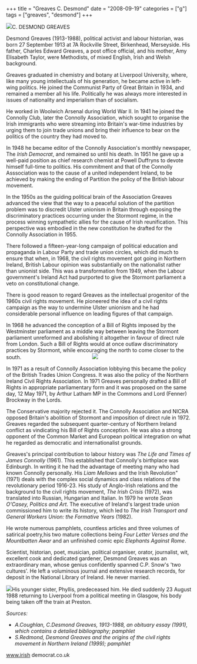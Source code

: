 +++
title = "Greaves C. Desmond"
date = "2008-09-19"
categories = ["g"]
tags = ["greaves", "desmond"]
+++

![](http://79.170.40.183/grahamstevenson.me.uk/images/stories/greaves%20desmond.jpg)C. DESMOND GREAVES

Desmond Greaves (1913-1988), political activist and labour historian, was born 27 September 1913 at 7A Rockville Street, Birkenhead, Merseyside. His father, Charles Edward Greaves, a post office official, and his mother, Amy Elisabeth Taylor, were Methodists, of mixed English, Irish and Welsh background.

Greaves graduated in chemistry and botany at Liverpool University, where, like many young intellectuals of his generation, he became active in left-wing politics. He joined the Communist Party of Great Britain in 1934, and remained a member all his life. Politically he was always more interested in issues of nationality and imperialism than of socialism.

He worked in Woolwich Arsenal during World War II. In 1941 he joined the Connolly Club, later the Connolly Association, which sought to organise the Irish immigrants who were streaming into Britain's war-time industries by urging them to join trade unions and bring their influence to bear on the politics of the country they had moved to.

In 1948 he became editor of the Connolly Association's monthly newspaper, The _Irish Democrat_, and remained so until his death. In 1951 he gave up a well-paid position as chief research chemist at Powell Duffryns to devote himself full-time to politics. His commitment and that of the Connolly Asssociation was to the cause of a united independent Ireland, to be achieved by making the ending of Partition the policy of the British labour movement.

In the 1950s as the guiding political brain of the Association Greaves advanced the view that the way to a peaceful solution of the partition problem was to discredit Ulster unionism in Britain through exposing the discriminatory practices occurring under the Stormont regime, in the process winning sympathetic allies for the cause of Irish reunification. This perspective was embodied in the new constitution he drafted for the Connolly Association in 1955.

There followed a fifteen-year-long campaign of political education and propaganda in Labour Party and trade union circles, which did much to ensure that when, in 1968, the civil rights movement got going in Northern Ireland, British Labour opinion was substantially on the nationalist rather than unionist side. This was a transformation from 1949, when the Labour government's Ireland Act had purported to give the Stormont parliament a veto on constitutional change.

There is good reason to regard Greaves as the intellectual progenitor of the 1960s civil rights movement. He pioneered the idea of a civil rights campaign as the way to undermine Ulster unionism and he had considerable personal influence on leading figures of that campaign.

In 1968 he advanced the conception of a Bill of Rights imposed by the Westminster parliament as a middle way between leaving the Stormont parliament unreformed and abolishing it altogether in favour of direct rule from London. Such a Bill of Rights would at once outlaw discriminatory practices by Stormont, while encouraging the north to come closer to the south.                                                 ![](http://79.170.40.183/grahamstevenson.me.uk/images/stories/Greaves%20Desmond%20[1](1).jpg)                                                 

In 1971 as a result of Connolly Association lobbying this became the policy of the British Trades Union Congress. It was also the policy of the Northern Ireland Civil Rights Association. In 1971 Greaves personally drafted a Bill of Rights in appropriate parliamentary form and it was proposed on the same day, 12 May 1971, by Arthur Latham MP in the Commons and Lord (Fenner) Brockway in the Lords.

The Conservative majority rejected it. The Connolly Association and NICRA opposed Britain's abolition of Stormont and imposition of direct rule in 1972. Greaves regarded the subsequent quarter-century of Northern Ireland conflict as vindicating his Bill of Rights conception. He was also a strong opponent of the Common Market and European political integration on what he regarded as democratic and internationalist grounds.

Greaves's principal contribution to labour history was _The Life and Times of James Connolly_ (1961). This established that Connolly's birthplace was Edinburgh. In writing it he had the advantage of meeting many who had known Connolly personally. His _Liam Mellows_ and the Irish Revolution" (1971) deals with the complex social dynamics and class relations of the revolutionary period 1916-23. His study of Anglo-Irish relations and the background to the civil rights movement, _The Irish Crisis_ (1972), was translated into Russian, Hungarian and Italian. In 1979 he wrote _Sean O'Casey, Politics and Art_. The executive of Ireland's largest trade union commissioned him to write its history, which led to _The Irish Transport and General Workers Union: the Formative Years_ (1982).

He wrote numerous pamphlets, countless articles and three volumes of satirical poetry,his two mature collections being _Four Letter Verses and the Mountbatten Awar_ and an unfinished comic epic _Elephants Against Rome_.

Scientist, historian, poet, musician, political organiser, orator, journalist, wit, excellent cook and dedicated gardener, Desmond Greaves was an extraordinary man, whose genius confidently spanned C.P. Snow's 'two cultures'. He left a voluminous journal and extensive research records, for deposit in the National Library of Ireland. He never married.

![](http://79.170.40.183/grahamstevenson.me.uk/images/stories/greaves%20des%20pamph.jpg)His younger sister, Phyllis, predeceased him. He died suddenly 23 August 1988 returning to Liverpool from a political meeting in Glasgow, his body being taken off the train at Preston.

_Sources:_

- _A.Coughlan, C.Desmond Greaves, 1913-1988, an obituary essay (1991), which contains a detailed bibliography; pamphlet_
- _S.Redmond, Desmond Greaves and the origins of the civil rights movement in Northern Ireland (1999); pamphlet_

www.irish democrat.co.uk
